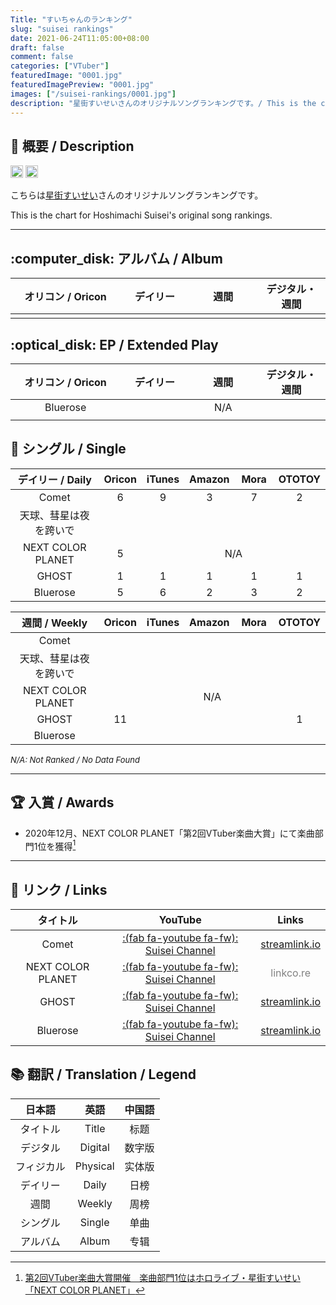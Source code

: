 ```yaml
---
Title: "すいちゃんのランキング"
slug: "suisei rankings"
date: 2021-06-24T11:05:00+08:00
draft: false
comment: false
categories: ["VTuber"]
featuredImage: "0001.jpg"
featuredImagePreview: "0001.jpg"
images: ["/suisei-rankings/0001.jpg"]
description: "星街すいせいさんのオリジナルソングランキングです。/ This is the chart for Hoshimachi Suisei's original song rankings."
---
```


## :memo: 概要 / Description

<a href="https://twitter.com/suisei_hosimati"><img src="https://img.shields.io/badge/Twitter-@suisei__hosimati-0075bd?style=flat-square&logo=twitter" height="20"></img></a> <a href="https://www.youtube.com/channel/UC5CwaMl1eIgY8h02uZw7u8A"><img src="https://img.shields.io/badge/YouTube-Suisei%20Channel-d40000?style=flat-square&logo=youtube" height="20"></img></a>

こちらは[星街すいせい](https://twitter.com/suisei_hosimati)さんのオリジナルソングランキングです。

This is the chart for Hoshimachi Suisei's original song rankings.

<!--more-->

---

## :computer_disk: アルバム / Album

<table>
	<colgroup span="4"></colgroup>
	<thead>
	<tr>
		<th align="center" valign=middle width=35%><b>オリコン / Oricon</b></th>
		<th align="center" valign=middle width=21.67%><b>デイリー</b></th>
		<th align="center" valign=middle width=21.67%><b>週間</b></th>
		<th align="center" valign=middle width=21.67%><b>デジタル・週間</b></th>
	</tr>
	</thead>
	<tr>
		<td align="center" valign=middle></td>
		<td align="center" valign=middle></td> <!--Phy Daily-->
		<td align="center" valign=middle></td> <!--Phy Weekly-->
		<td align="center" valign=middle></td> <!--Digital Weekly-->
	</tr>
</table>

## :optical_disk: EP / Extended Play

<table>
	<colgroup span="4"></colgroup>
	<thead>
	<tr>
		<th align="center" valign=middle width=35%><b>オリコン / Oricon</b></th>
		<th align="center" valign=middle width=21.67%><b>デイリー</b></th>
		<th align="center" valign=middle width=21.67%><b>週間</b></th>
		<th align="center" valign=middle width=21.67%><b>デジタル・週間</b></th>
	</tr>
	</thead>
	<tr>
		<td align="center" valign=middle>Bluerose</td>
		<td colspan=3 align="center" valign=middle>N/A</td>
	</tr>
	<tr>
		<td align="center" valign=middle></td>
		<td align="center" valign=middle></td> <!--Phy Daily-->
		<td align="center" valign=middle></td> <!--Phy Weekly-->
		<td align="center" valign=middle></td> <!--Digital Weekly-->
	</tr>
</table>

## :musical_note: シングル / Single

<table>
	<colgroup span="6"></colgroup>
	<thead>
	<tr>
		<th align="center" valign=middle width=35%><b>デイリー / Daily</b></th>
				<th align="center" valign=middle width=13%><b>Oricon</b></th>
		<th align="center" valign=middle width=13%><b>iTunes</b></th>
		<th align="center" valign=middle width=13%><b>Amazon</b></th>
		<th align="center" valign=middle width=13%><b>Mora</b></th>
		<th align="center" valign=middle width=13%><b>OTOTOY</b></th>
	</tr>
	</thead>
	<tr>
		<td align="center" valign=middle>Comet</td>
		<td align="center" valign=middle>6</td> <!--Oricon-->
		<td align="center" valign=middle>9</td> <!--iTunes-->
		<td align="center" valign=middle>3</td> <!--Amazon-->
		<td align="center" valign=middle>7</td> <!--Mora-->
		<td align="center" valign=middle>2</td> <!--OTOTOY-->
	</tr>
	<tr>
		<td align="center" valign=middle>天球、彗星は夜を跨いで</td>
		<td align="center" valign=middle></td> <!--Oricon-->
		<td align="center" valign=middle></td> <!--iTunes-->
		<td align="center" valign=middle></td> <!--Amazon-->
		<td align="center" valign=middle></td> <!--Mora-->
		<td align="center" valign=middle></td> <!--OTOTOY-->
	</tr>
	<tr>
		<td align="center" valign=middle>NEXT COLOR PLANET</td>
		<td align="center" valign=middle>5</td> <!--Oricon-->
		<td colspan=4 align="center" valign=middle>N/A</td>
	</tr>
	<tr>
		<td align="center" valign=middle>GHOST</td>
		<td align="center" valign=middle>1</td> <!--Oricon-->
		<td align="center" valign=middle>1</td> <!--iTunes-->
		<td align="center" valign=middle>1</td> <!--Amazon-->
		<td align="center" valign=middle>1</td> <!--Mora-->
		<td align="center" valign=middle>1</td> <!--OTOTOY-->
	</tr>
	<tr>
		<td align="center" valign=middle>Bluerose</td>
		<td align="center" valign=middle>5</td> <!--Oricon-->
		<td align="center" valign=middle>6</td> <!--iTunes-->
		<td align="center" valign=middle>2</td> <!--Amazon-->
		<td align="center" valign=middle>3</td> <!--Mora-->
		<td align="center" valign=middle>2</td> <!--OTOTOY-->
	</tr>
</table>

<table>
	<colgroup span="6"></colgroup>
	<thead>
	<tr>
		<th align="center" valign=middle width=35%><b>週間 / Weekly</b></th>
		<th align="center" valign=middle width=13%><b>Oricon</b></th>
		<th align="center" valign=middle width=13%><b>iTunes</b></th>
		<th align="center" valign=middle width=13%><b>Amazon</b></th>
		<th align="center" valign=middle width=13%><b>Mora</b></th>
		<th align="center" valign=middle width=13%><b>OTOTOY</b></th>
	</tr>
	</thead>
	<tr>
		<td align="center" valign=middle>Comet</td>
		<td align="center" valign=middle></td> <!--Oricon-->
		<td align="center" valign=middle></td> <!--iTunes-->
		<td align="center" valign=middle></td> <!--Amazon-->
		<td align="center" valign=middle></td> <!--Mora-->
		<td align="center" valign=middle></td> <!--OTOTOY-->
	</tr>
	<tr>
		<td align="center" valign=middle>天球、彗星は夜を跨いで</td>
		<td align="center" valign=middle></td> <!--Oricon-->
		<td align="center" valign=middle></td> <!--iTunes-->
		<td align="center" valign=middle></td> <!--Amazon-->
		<td align="center" valign=middle></td> <!--Mora-->
		<td align="center" valign=middle></td> <!--OTOTOY-->
	</tr>
	<tr>
		<td align="center" valign=middle>NEXT COLOR PLANET</td>
		<td colspan=5 align="center" valign=middle>N/A</td>
	</tr>
	<tr>
		<td align="center" valign=middle>GHOST</td>
		<td align="center" valign=middle>11</td> <!--Oricon-->
		<td align="center" valign=middle></td> <!--iTunes-->
		<td align="center" valign=middle></td> <!--Amazon-->
		<td align="center" valign=middle></td> <!--Mora-->
		<td align="center" valign=middle>1</td> <!--OTOTOY-->
	</tr>
	<tr>
		<td align="center" valign=middle>Bluerose</td>
		<td align="center" valign=middle></td> <!--Oricon-->
		<td align="center" valign=middle></td> <!--iTunes-->
		<td align="center" valign=middle></td> <!--Amazon-->
		<td align="center" valign=middle></td> <!--Mora-->
		<td align="center" valign=middle></td> <!--OTOTOY-->
	</tr>
</table>

<font size="2">*N/A: Not Ranked / No Data Found*</font>

---

## :trophy: 入賞 / Awards

- 2020年12月、NEXT COLOR PLANET「第2回VTuber楽曲大賞」にて楽曲部門1位を獲得[^1]

---

## :link: リンク / Links

|タイトル|YouTube|Links|
|:----:|:--:|:----:|
|Comet|[:(fab fa-youtube fa-fw): Suisei Channel](https://www.youtube.com/watch?v=3cqV5BKJHyk)|[<i class="fas fa-meteor"></i> streamlink.io](https://suisei.streamlink.to/bluerose)|
|NEXT COLOR PLANET|[:(fab fa-youtube fa-fw): Suisei Channel](https://www.youtube.com/watch?v=vQHVGXdcqEQ)|<font color="grey"><i class="fas fa-link"></i> linkco.re</font>|
|GHOST|[:(fab fa-youtube fa-fw): Suisei Channel](https://www.youtube.com/watch?v=IKKar5SS29E)|[<i class="fas fa-ghost"></i> streamlink.io](https://suisei.streamlink.to/GHOST)|
|Bluerose|[:(fab fa-youtube fa-fw): Suisei Channel](https://www.youtube.com/watch?v=ZfDYRy17CBY)|[<i class="fas fa-meteor"></i> streamlink.io](https://suisei.streamlink.to/bluerose)|


## :books: 翻訳 / Translation / Legend

|日本語|英語|中国語|
|:----:|:--:|:----:|
|タイトル|Title|标题|
|デジタル|Digital|数字版|
|フィジカル|Physical|实体版|
|デイリー|Daily|日榜|
|週間|Weekly|周榜|
|シングル|Single|单曲|
|アルバム|Album|专辑|

[^1]: [第2回VTuber楽曲大賞開催　楽曲部門1位はホロライブ・星街すいせい「NEXT COLOR PLANET」](https://panora.tokyo/archives/14764)
